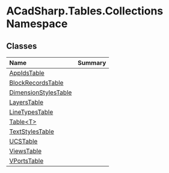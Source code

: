 # ACadSharp.Tables.Collections Namespace

## Classes

| Name | Summary | 
| :- | :- | 
| [AppIdsTable](ACadSharp.Tables.Collections.AppIdsTable) |  | 
| [BlockRecordsTable](ACadSharp.Tables.Collections.BlockRecordsTable) |  | 
| [DimensionStylesTable](ACadSharp.Tables.Collections.DimensionStylesTable) |  | 
| [LayersTable](ACadSharp.Tables.Collections.LayersTable) |  | 
| [LineTypesTable](ACadSharp.Tables.Collections.LineTypesTable) |  | 
| [Table\<T\>](ACadSharp.Tables.Collections.Table_T_) |  | 
| [TextStylesTable](ACadSharp.Tables.Collections.TextStylesTable) |  | 
| [UCSTable](ACadSharp.Tables.Collections.UCSTable) |  | 
| [ViewsTable](ACadSharp.Tables.Collections.ViewsTable) |  | 
| [VPortsTable](ACadSharp.Tables.Collections.VPortsTable) |  | 

